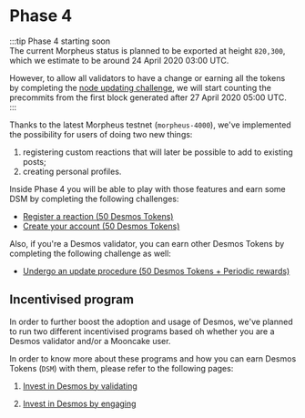 # Phase 4
:::tip Phase 4 starting soon  
The current Morpheus status is planned to be exported at height `820,300`, which we estimate to be around 24 April 2020 03:00 UTC. 

However, to allow all validators to have a change or earning all the tokens by completing the [node updating challenge](update-node.md), we will start counting the precommits from the first block generated after 27 April 2020 05:00 UTC.  
:::

Thanks to the latest Morpheus testnet (`morpheus-4000`), we've implemented the possibility for users of doing two new things: 

1. registering custom reactions that will later be possible to add to existing posts; 
2. creating personal profiles.  

Inside Phase 4 you will be able to play with those features and earn some DSM by completing the following challenges:

- [Register a reaction (50 Desmos Tokens)](register-reaction.md)
- [Create your account (50 Desmos Tokens)](create-account.md)

Also, if you're a Desmos validator, you can earn other Desmos Tokens by completing the following challenge as well:
- [Undergo an update procedure (50 Desmos Tokens + Periodic rewards)](update-node.md)

## Incentivised program
In order to further boost the adoption and usage of Desmos, we've planned to run two different incentivised programs based oh whether you are a Desmos validator and/or a Mooncake user. 

In order to know more about these programs and how you can earn Desmos Tokens (`DSM`) with them, please refer to the following pages: 

1. [Invest in Desmos by validating](https://medium.com/@terencesflam/e70907be87db) 

2. [Invest in Desmos by engaging](https://medium.com/@terencesflam/ceb41b514db1)
